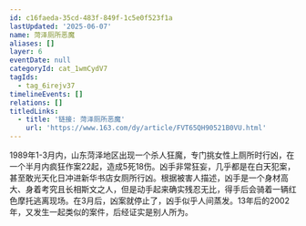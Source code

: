 ```yaml
---
id: c16faeda-35cd-483f-849f-1c5e0f523f1a
lastUpdated: '2025-06-07'
name: 菏泽厕所恶魔
aliases: []
layer: 6
eventDate: null
categoryId: cat_1wmCydV7
tagIds:
  - tag_6irejv37
timelineEvents: []
relations: []
titledLinks:
  - title: '链接: 菏泽厕所恶魔'
    url: 'https://www.163.com/dy/article/FVT65QH90521B0VU.html'
---
```

1989年1-3月内，山东菏泽地区出现一个杀人狂魔，专门挑女性上厕所时行凶，在一个半月内疯狂作案22起，造成5死18伤。凶手非常狂妄，几乎都是在白天犯案，甚至敢光天化日冲进新华书店女厕所行凶。根据被害人描述，凶手是一个身材高大、身着考究且长相斯文之人，但是动手起来确实残忍无比，得手后会骑着一辆红色摩托逃离现场。在3月后，凶案就停止了，凶手似乎人间蒸发。13年后的2002年，又发生一起类似的案件，后经证实是别人所为。
